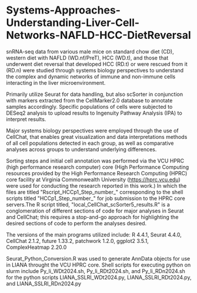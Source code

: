 # Systems-Approaches-Understanding-Liver-Cell-Networks-NAFLD-HCC-DietReversal
snRNA-seq data from various male mice on standard chow diet (CD), western diet with NAFLD (WD.nf/PreT), HCC (WD.t), and those that underwent diet reversal that developed HCC (RD.t) or were rescued from it (RD.n) were studied through systems biology perspectives to understand the complex and dynamic networks of immune and non-immune cells interacting in the liver microenvironment.

Primarily utilize Seurat for data handling, but also scSorter in conjunction with markers extracted from the CellMarker2.0 database to annotate samples accordingly.  Specific populations of cells were subjected to DESeq2 analysis to upload results to Ingenuity Pathway Analysis (IPA) to interpret results.

Major systems biology perspectives were employed through the use of CellChat, that enables great visualization and data interpretations methods of all cell populations detected in each group, as well as comparative analyses across groups to understand underlying differences.

Sorting steps and initial cell annotation was performed via the VCU HPRC (high performance research computer) core (High Performance Computing resources provided by the High Performance Research Computing (HPRC) core facility at Virginia Commonwealth University (https://hprc.vcu.edu) were used for conducting the research reported in this work.) In which the files are titled "Rscript_HCCp1_Step_number_" corresponding to the shell scripts titled "HCCp1_Step_number_" for job submission to the HPRC core servers.The R script titled, "local_CellChat_scSorter5_results.R" is a conglomeration of different sections of code for major analyses in Seurat and CellChat; this requires a stop-and-go approach for highlighting the desired sections of code to perform the analyses desired.

The versions of the main programs utilized include: R 4.4.1, Seurat 4.4.0, CellChat 2.1.2, future 1.33.2, patchwork 1.2.0, ggplot2 3.5.1, ComplexHeatmap 2.20.0

Seurat_Python_Conversion.R was used to generate AnnData objects for use in LIANA throught the VCU HPRC core. Shell scripts for executing python on slurm include Py_li_WDt2024.sh, Py_li_RDt2024.sh, and Py_li_RDn2024.sh for the python scripts LIANA_SSLRI_WDt2024.py, LIANA_SSLRI_RDt2024.py, and LIANA_SSLRI_RDn2024.py
